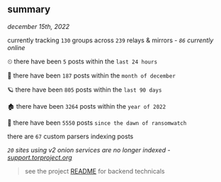 
## summary
_december 15th, 2022_

currently tracking `130` groups across `239` relays & mirrors - _`86` currently online_

⏲ there have been `5` posts within the `last 24 hours`

🦈 there have been `187` posts within the `month of december`

🪐 there have been `805` posts within the `last 90 days`

🏚 there have been `3264` posts within the `year of 2022`

🦕 there have been `5550` posts `since the dawn of ransomwatch`

there are `67` custom parsers indexing posts

_`20` sites using v2 onion services are no longer indexed - [support.torproject.org](https://support.torproject.org/onionservices/v2-deprecation/)_

> see the project [README](https://github.com/joshhighet/ransomwatch#ransomwatch--) for backend technicals

